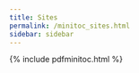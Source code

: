 ```yaml
---
title: Sites
permalink: /minitoc_sites.html
sidebar: sidebar
---
```


{% include pdfminitoc.html %}
